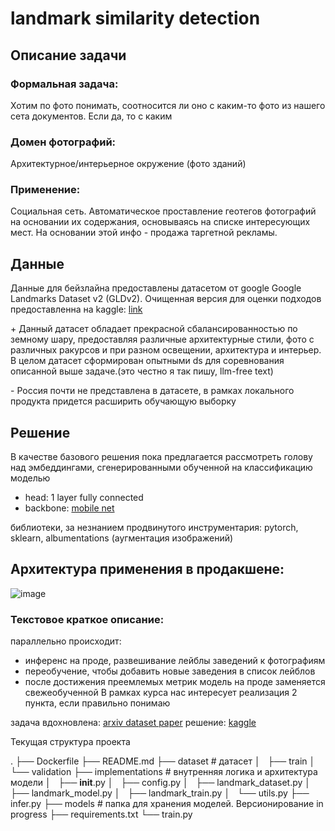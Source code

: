 # landmark similarity detection
## Описание задачи

### Формальная задача:
Хотим по фото понимать, соотносится ли оно с каким-то фото из нашего сета документов. Если да, то с каким

### Домен фотографий: 
Архитектурное/интерьерное окружение (фото зданий)

### Применение: 
Социальная сеть. Автоматическое проставление геотегов фотографий на основании их содержания, основываясь на списке интересующих мест. На основании этой инфо - продажа таргетной рекламы.

## Данные
Данные для бейзлайна предоставлены датасетом от google  Google Landmarks Dataset v2 (GLDv2). Очищенная версия для оценки подходов предоставленна на kaggle: [link](https://www.kaggle.com/c/landmark-retrieval-2021/data) 

\+ Данный датасет обладает прекрасной сбалансированностью по земному шару, предоставляя различные архитектурные стили, фото с различных ракурсов и при разном освещении, архитектура и интерьер. В целом датасет сформирован опытными ds для соревнования описанной выше задаче.(это честно я так пишу, llm-free text) 

\- Россия почти не представлена в датасете, в рамках локального продукта придется расширить обучающую выборку

## Решение
В качестве базового решения пока предлагается рассмотреть голову над эмбеддингами, сгенерированными обученной на классификацию моделью
* head: 1 layer fully connected
* backbone: [mobile net](https://huggingface.co/timm/tf_mobilenetv3_small_100.in1k)

библиотеки, за незнанием продвинутого инструментария: pytorch, sklearn, albumentations (аугментация изображений)
## Архитектура применения в продакшене:

![image](https://github.com/GalaxyDragon/mlops_landmark/assets/22980159/9e607da4-d194-46f2-897d-0443396fc6a3)
### Текстовое краткое описание:
параллельно происходит:
* инференс на проде, развешивание лейблы заведений к фотографиям
* переобучение, чтобы добавить новые заведения в список лейблов
* после достижения преемлемых метрик модель на проде заменяется свежеобученной
В рамках курса нас интересует реализация 2 пункта, если правильно понимаю

задача вдохновлена: [arxiv dataset paper](https://arxiv.org/pdf/2004.01804.pdf)
решение: [kaggle](https://www.kaggle.com/code/debarshichanda/pytorch-w-b-glret-2021)

Текущая структура проекта

.
├── Dockerfile 
├── README.md
├── dataset # датасет
│   ├── train
│   └── validation
├── implementations # внутренняя логика и архитектура модели
│   ├── __init__.py
│   ├── config.py
│   ├── landmark_dataset.py
│   ├── landmark_model.py
│   ├── landmark_train.py
│   └── utils.py
├── infer.py
├── models # папка для хранения моделей. Версионирование in progress
├── requirements.txt
└── train.py

